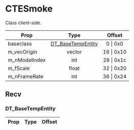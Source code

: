 # CTESmoke
Class client-side.

|Prop|Type|Offset|
|---|:-:|:-:|
|baseclass|[DT_BaseTempEntity](#DT_BaseTempEntity)|0 \| 0x0|
|m_vecOrigin|vector|16 \| 0x10|
|m_nModelIndex|int|28 \| 0x1c|
|m_fScale|float|32 \| 0x20|
|m_nFrameRate|int|36 \| 0x24|

## Recv

### DT_BaseTempEntity

|Prop|Type|Offset|
|---|:-:|:-:|
